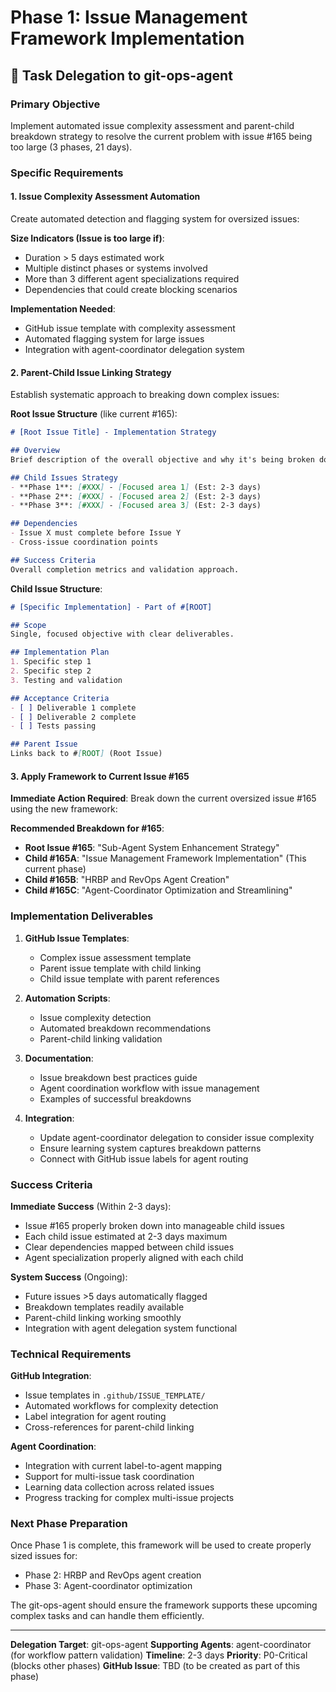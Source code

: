 # Phase 1: Issue Management Framework Implementation

## 🎯 Task Delegation to git-ops-agent

### Primary Objective
Implement automated issue complexity assessment and parent-child breakdown strategy to resolve the current problem with issue #165 being too large (3 phases, 21 days).

### Specific Requirements

#### 1. Issue Complexity Assessment Automation
Create automated detection and flagging system for oversized issues:

**Size Indicators (Issue is too large if)**:
- Duration > 5 days estimated work
- Multiple distinct phases or systems involved  
- More than 3 different agent specializations required
- Dependencies that could create blocking scenarios

**Implementation Needed**:
- GitHub issue template with complexity assessment
- Automated flagging system for large issues
- Integration with agent-coordinator delegation system

#### 2. Parent-Child Issue Linking Strategy
Establish systematic approach to breaking down complex issues:

**Root Issue Structure** (like current #165):
```markdown
# [Root Issue Title] - Implementation Strategy

## Overview
Brief description of the overall objective and why it's being broken down.

## Child Issues Strategy
- **Phase 1**: [#XXX] - [Focused area 1] (Est: 2-3 days)
- **Phase 2**: [#XXX] - [Focused area 2] (Est: 2-3 days)  
- **Phase 3**: [#XXX] - [Focused area 3] (Est: 2-3 days)

## Dependencies
- Issue X must complete before Issue Y
- Cross-issue coordination points

## Success Criteria
Overall completion metrics and validation approach.
```

**Child Issue Structure**:
```markdown
# [Specific Implementation] - Part of #[ROOT]

## Scope
Single, focused objective with clear deliverables.

## Implementation Plan
1. Specific step 1
2. Specific step 2
3. Testing and validation

## Acceptance Criteria
- [ ] Deliverable 1 complete
- [ ] Deliverable 2 complete
- [ ] Tests passing

## Parent Issue
Links back to #[ROOT] (Root Issue)
```

#### 3. Apply Framework to Current Issue #165
**Immediate Action Required**: Break down the current oversized issue #165 using the new framework:

**Recommended Breakdown for #165**:
- **Root Issue #165**: "Sub-Agent System Enhancement Strategy" 
- **Child #165A**: "Issue Management Framework Implementation" (This current phase)
- **Child #165B**: "HRBP and RevOps Agent Creation" 
- **Child #165C**: "Agent-Coordinator Optimization and Streamlining"

### Implementation Deliverables

1. **GitHub Issue Templates**: 
   - Complex issue assessment template
   - Parent issue template with child linking
   - Child issue template with parent references

2. **Automation Scripts**:
   - Issue complexity detection
   - Automated breakdown recommendations
   - Parent-child linking validation

3. **Documentation**:
   - Issue breakdown best practices guide
   - Agent coordination workflow with issue management
   - Examples of successful breakdowns

4. **Integration**:
   - Update agent-coordinator delegation to consider issue complexity
   - Ensure learning system captures breakdown patterns
   - Connect with GitHub issue labels for agent routing

### Success Criteria

**Immediate Success** (Within 2-3 days):
- Issue #165 properly broken down into manageable child issues
- Each child issue estimated at 2-3 days maximum
- Clear dependencies mapped between child issues
- Agent specialization properly aligned with each child

**System Success** (Ongoing):
- Future issues >5 days automatically flagged
- Breakdown templates readily available
- Parent-child linking working smoothly
- Integration with agent delegation system functional

### Technical Requirements

**GitHub Integration**:
- Issue templates in `.github/ISSUE_TEMPLATE/`
- Automated workflows for complexity detection
- Label integration for agent routing
- Cross-references for parent-child linking

**Agent Coordination**:
- Integration with current label-to-agent mapping
- Support for multi-issue task coordination
- Learning data collection across related issues
- Progress tracking for complex multi-issue projects

### Next Phase Preparation

Once Phase 1 is complete, this framework will be used to create properly sized issues for:
- Phase 2: HRBP and RevOps agent creation
- Phase 3: Agent-coordinator optimization

The git-ops-agent should ensure the framework supports these upcoming complex tasks and can handle them efficiently.

---

**Delegation Target**: git-ops-agent
**Supporting Agents**: agent-coordinator (for workflow pattern validation)
**Timeline**: 2-3 days
**Priority**: P0-Critical (blocks other phases)
**GitHub Issue**: TBD (to be created as part of this phase)